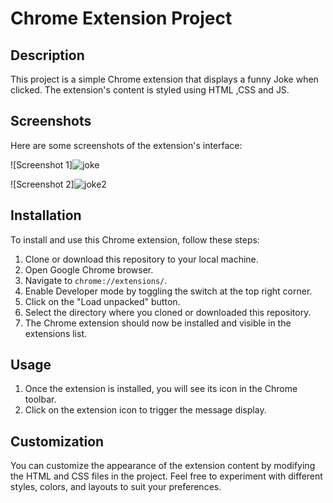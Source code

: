 # Chrome Extension Project

## Description
This project is a simple Chrome extension that displays a funny Joke when clicked. The extension's content is styled using HTML ,CSS and JS.

## Screenshots
Here are some screenshots of the extension's interface:

![Screenshot 1]![joke](https://github.com/Anurag236/Chrome_Extension/assets/102303316/f51830eb-3bed-4298-9df9-22f6e9052f51)

![Screenshot 2]![joke2](https://github.com/Anurag236/Chrome_Extension/assets/102303316/b30f6079-5dbc-4edf-b150-c67bf8ea5abf)


## Installation
To install and use this Chrome extension, follow these steps:
1. Clone or download this repository to your local machine.
2. Open Google Chrome browser.
3. Navigate to `chrome://extensions/`.
4. Enable Developer mode by toggling the switch at the top right corner.
5. Click on the "Load unpacked" button.
6. Select the directory where you cloned or downloaded this repository.
7. The Chrome extension should now be installed and visible in the extensions list.

## Usage
1. Once the extension is installed, you will see its icon in the Chrome toolbar.
2. Click on the extension icon to trigger the message display.

## Customization
You can customize the appearance of the extension content by modifying the HTML and CSS files in the project. Feel free to experiment with different styles, colors, and layouts to suit your preferences.

